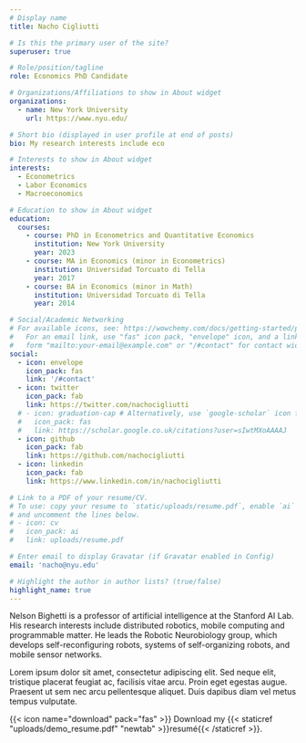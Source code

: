 ```yaml
---
# Display name
title: Nacho Cigliutti

# Is this the primary user of the site?
superuser: true

# Role/position/tagline
role: Economics PhD Candidate

# Organizations/Affiliations to show in About widget
organizations:
  - name: New York University
    url: https://www.nyu.edu/

# Short bio (displayed in user profile at end of posts)
bio: My research interests include eco

# Interests to show in About widget
interests:
  - Econometrics
  - Labor Economics
  - Macroeconomics

# Education to show in About widget
education:
  courses:
    - course: PhD in Econometrics and Quantitative Economics
      institution: New York University
      year: 2023
    - course: MA in Economics (minor in Econometrics)
      institution: Universidad Torcuato di Tella
      year: 2017
    - course: BA in Economics (minor in Math)
      institution: Universidad Torcuato di Tella
      year: 2014

# Social/Academic Networking
# For available icons, see: https://wowchemy.com/docs/getting-started/page-builder/#icons
#   For an email link, use "fas" icon pack, "envelope" icon, and a link in the
#   form "mailto:your-email@example.com" or "/#contact" for contact widget.
social:
  - icon: envelope
    icon_pack: fas
    link: '/#contact'
  - icon: twitter
    icon_pack: fab
    link: https://twitter.com/nachocigliutti
  # - icon: graduation-cap # Alternatively, use `google-scholar` icon from `ai` icon pack
  #   icon_pack: fas
  #   link: https://scholar.google.co.uk/citations?user=sIwtMXoAAAAJ
  - icon: github
    icon_pack: fab
    link: https://github.com/nachocigliutti
  - icon: linkedin
    icon_pack: fab
    link: https://www.linkedin.com/in/nachocigliutti

# Link to a PDF of your resume/CV.
# To use: copy your resume to `static/uploads/resume.pdf`, enable `ai` icons in `params.toml`,
# and uncomment the lines below.
# - icon: cv
#   icon_pack: ai
#   link: uploads/resume.pdf

# Enter email to display Gravatar (if Gravatar enabled in Config)
email: 'nacho@nyu.edu'

# Highlight the author in author lists? (true/false)
highlight_name: true
---
```


Nelson Bighetti is a professor of artificial intelligence at the Stanford AI Lab. His research interests include distributed robotics, mobile computing and programmable matter. He leads the Robotic Neurobiology group, which develops self-reconfiguring robots, systems of self-organizing robots, and mobile sensor networks.

Lorem ipsum dolor sit amet, consectetur adipiscing elit. Sed neque elit, tristique placerat feugiat ac, facilisis vitae arcu. Proin eget egestas augue. Praesent ut sem nec arcu pellentesque aliquet. Duis dapibus diam vel metus tempus vulputate.

{{< icon name="download" pack="fas" >}} Download my {{< staticref "uploads/demo_resume.pdf" "newtab" >}}resumé{{< /staticref >}}.
